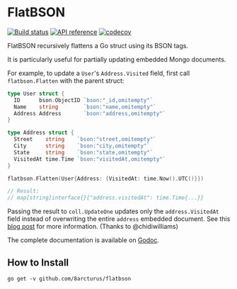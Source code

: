 # FlatBSON

[![Build status](https://github.com/8arcturus/flatbson/workflows/Build/badge.svg)](https://github.com/8arcturus/flatbson/actions?query=workflow%3ABuild) [![API reference](https://img.shields.io/badge/godoc-reference-5272B4)](https://pkg.go.dev/github.com/8arcturus/flatbson?tab=doc) [![codecov](https://codecov.io/gh/8arcturus/flatbson/branch/master/graph/badge.svg)](https://codecov.io/gh/8arcturus/flatbson)

FlatBSON recursively flattens a Go struct using its BSON tags.

It is particularly useful for partially updating embedded Mongo documents.

For example, to update a `User`'s `Address.Visited` field, first call `flatbson.Flatten` with the parent struct:

```go
type User struct {
  ID      bson.ObjectID `bson:"_id,omitempty"`
  Name    string        `bson:"name,omitempty"`
  Address Address       `bson:"address,omitempty"`
}

type Address struct {
  Street    string    `bson:"street,omitempty"`
  City      string    `bson:"city,omitempty"`
  State     string    `bson:"state,omitempty"`
  VisitedAt time.Time `bson:"visitedAt,omitempty"`
}

flatbson.Flatten(User{Address: {VisitedAt: time.Now().UTC()}})

// Result:
// map[string]interface{}{"address.visitedAt": time.Time{...}}
```

Passing the result to `coll.UpdateOne` updates only the `address.VisitedAt` field instead of overwriting the entire `address` embedded document. See this [blog post](https://dev.to/chidiwilliams/partially-updating-an-embedded-mongo-document-in-go-knn) for more information.
(Thanks to @chidiwilliams)

The complete documentation is available on [Godoc](https://pkg.go.dev/github.com/8arcturus/flatbson).

## How to Install

```shell script
go get -v github.com/8arcturus/flatbson
```
